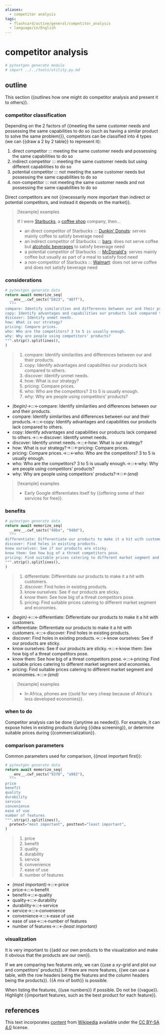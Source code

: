 ```yaml
---
aliases:
  - competitor analysis
tags:
  - flashcard/active/general/competitor_analysis
  - language/in/English
---
```


# competitor analysis

```Python
# pytextgen generate module
# import ../../tools/utility.py.md
```

## outline

This section {{outlines how one might do competitor analysis and present it to others}}. <!--SR:!2025-05-11,281,334-->

### competitor classification

Depending on the 2 factors of {{meeting the same customer needs and possessing the same capabilities to do so (such as having a similar product to solve the same problem)}}, competitors can be classified into 4 types (we can {{draw a 2 by 2 table}} to represent it): <!--SR:!2025-06-07,299,341!2025-05-04,274,341-->

1. direct competitor ::: meeting the same customer needs and possessing the same capabilities to do so <!--SR:!2025-03-02,208,321!2025-06-12,304,341-->
2. indirect competitor ::: meeting the same customer needs but using different capabilities to do so <!--SR:!2024-09-25,89,281!2025-06-13,305,341-->
3. potential competitor ::: not meeting the same customer needs but possessing the same capabilities to do so <!--SR:!2024-10-30,126,301!2025-05-12,282,341-->
4. non-competitor ::: not meeting the same customer needs and not possessing the same capabilities to do so <!--SR:!2025-04-23,265,341!2025-06-11,303,341-->

Direct competitors are not {{necessarily more important than indirect or potential competitors, and instead it depends on the market}}. <!--SR:!2025-03-09,213,314-->

> [!example] examples
>
> If I were [Starbucks](Starbucks.md), a [coffee shop](coffeehouse.md) company, then...
>
> - an direct competitor of Starbucks ::: [Dunkin' Donuts](Dunkin'%20Donuts.md): serves mainly coffee to satisfy beverage need <!--SR:!2024-12-08,158,321!2025-05-29,294,341-->
> - an indirect competitor of Starbucks ::: [bars](bar%20(establishment).md): does not serve coffee but [alcoholic beverages](alcoholic%20beverage.md) to satisfy beverage need <!--SR:!2025-02-04,176,281!2024-08-18,74,321-->
> - a potential competitor of Starbucks ::: [McDonald's](McDonald's.md): serves mainly coffee but usually as part of a meal to satisfy food need <!--SR:!2025-04-06,233,321!2024-08-23,79,321-->
> - a non-competitor of Starbucks ::: [Walmart](Walmart.md): does not serve coffee and does not satisfy beverage need <!--SR:!2025-07-06,323,341!2025-05-14,282,341-->

### considerations

```Python
# pytextgen generate data
return await memorize_seq(
  __env__.cwf_sects("b823", "48ff"),
  """
compare: Identify similarities and differences between our and their products.
copy: Identify advantages and capabilities our products lack compared to others.
discover: Identify unmet needs.
how: What is our strategy?
pricing: Compare prices.
who: Who are the competitors? 3 to 5 is usually enough.
why: Why are people using competitors' products?
""".strip().splitlines(),
)
```

<!--pytextgen generate section="b823"--><!-- The following content is generated at 2024-05-03T13:31:34.731042+08:00. Any edits will be overridden! -->

> 1. compare: Identify similarities and differences between our and their products.
> 2. copy: Identify advantages and capabilities our products lack compared to others.
> 3. discover: Identify unmet needs.
> 4. how: What is our strategy?
> 5. pricing: Compare prices.
> 6. who: Who are the competitors? 3 to 5 is usually enough.
> 7. why: Why are people using competitors' products?

<!--/pytextgen-->

<!--pytextgen generate section="48ff"--><!-- The following content is generated at 2024-05-03T13:31:34.682726+08:00. Any edits will be overridden! -->

- _(begin)_→:::←compare: Identify similarities and differences between our and their products. <!--SR:!2024-09-04,43,241!2025-04-15,260,334-->
- compare: Identify similarities and differences between our and their products.→:::←copy: Identify advantages and capabilities our products lack compared to others. <!--SR:!2024-08-25,70,274!2024-08-29,72,281-->
- copy: Identify advantages and capabilities our products lack compared to others.→:::←discover: Identify unmet needs. <!--SR:!2024-08-30,22,221!2024-09-10,70,241-->
- discover: Identify unmet needs.→:::←how: What is our strategy? <!--SR:!2024-08-19,27,201!2024-08-24,8,221-->
- how: What is our strategy?→:::←pricing: Compare prices. <!--SR:!2024-08-19,4,141!2024-10-03,52,241-->
- pricing: Compare prices.→:::←who: Who are the competitors? 3 to 5 is usually enough. <!--SR:!2024-09-27,50,241!2024-08-18,61,261-->
- who: Who are the competitors? 3 to 5 is usually enough.→:::←why: Why are people using competitors' products? <!--SR:!2024-10-13,103,281!2024-09-15,73,241-->
- why: Why are people using competitors' products?→:::←_(end)_ <!--SR:!2025-06-08,300,341!2024-09-16,83,281-->

<!--/pytextgen-->

> [!example] examples
>
> - Early Google differentiates itself by {{offering some of their services for free}}. <!--SR:!2025-06-06,298,341-->

### benefits

```Python
# pytextgen generate data
return await memorize_seq(
  __env__.cwf_sects("48ba", "948d"),
  """
differentiate: Differentiate our products to make it a hit with customers.
discover: Find holes in existing products.
know ourselves: See if our products are sticky.
know them: See how big of a threat competitors pose.
pricing: Find suitable prices catering to different market segment and economies.
""".strip().splitlines(),
)
```

<!--pytextgen generate section="48ba"--><!-- The following content is generated at 2024-05-14T00:47:53.324260+08:00. Any edits will be overridden! -->

> 1. differentiate: Differentiate our products to make it a hit with customers.
> 2. discover: Find holes in existing products.
> 3. know ourselves: See if our products are sticky.
> 4. know them: See how big of a threat competitors pose.
> 5. pricing: Find suitable prices catering to different market segment and economies.

<!--/pytextgen-->

<!--pytextgen generate section="948d"--><!-- The following content is generated at 2024-05-14T00:47:53.349895+08:00. Any edits will be overridden! -->

- _(begin)_→:::←differentiate: Differentiate our products to make it a hit with customers. <!--SR:!2024-12-20,150,301!2024-11-29,137,301-->
- differentiate: Differentiate our products to make it a hit with customers.→:::←discover: Find holes in existing products. <!--SR:!2025-01-16,154,281!2025-03-27,225,321-->
- discover: Find holes in existing products.→:::←know ourselves: See if our products are sticky. <!--SR:!2024-08-28,59,221!2024-09-30,49,241-->
- know ourselves: See if our products are sticky.→:::←know them: See how big of a threat competitors pose. <!--SR:!2024-12-30,156,301!2025-02-15,196,314-->
- know them: See how big of a threat competitors pose.→:::←pricing: Find suitable prices catering to different market segment and economies. <!--SR:!2024-09-04,19,221!2024-12-26,140,261-->
- pricing: Find suitable prices catering to different market segment and economies.→:::←_(end)_ <!--SR:!2025-04-24,264,341!2024-09-20,37,261-->

<!--/pytextgen-->

> [!example] examples
>
> - In Africa, phones are {{sold for very cheap because of Africa's less developed economies}}. <!--SR:!2025-05-07,277,341-->

### when to do

Competitor analysis can be done {{anytime as needed}}. For example, it can expose holes in existing products during {{idea screening}}, or determine suitable prices during {{commercialization}}. <!--SR:!2024-12-15,166,310!2025-04-06,252,341!2024-09-14,91,294-->

### comparison parameters

Common parameters used for comparison, {{most important first}}: <!--SR:!2025-01-13,183,314-->

```Python
# pytextgen generate data
return await memorize_seq(
  __env__.cwf_sects("9378", "a983"),
  """
price
benefit
quality
durability
service
convenience
ease of use
number of features
""".strip().splitlines(),
  pretext="most important", posttext="least important",
)
```

<!--pytextgen generate section="9378"--><!-- The following content is generated at 2024-05-03T13:49:10.593096+08:00. Any edits will be overridden! -->

> 1. price
> 2. benefit
> 3. quality
> 4. durability
> 5. service
> 6. convenience
> 7. ease of use
> 8. number of features

<!--/pytextgen-->

<!--pytextgen generate section="a983"--><!-- The following content is generated at 2024-06-04T14:02:33.625025+08:00. Any edits will be overridden! -->

- _(most important)_→:::←price <!--SR:!2025-06-23,313,341!2025-06-24,314,341-->
- price→:::←benefit <!--SR:!2024-11-27,150,314!2024-09-27,97,301-->
- benefit→:::←quality <!--SR:!2025-02-16,183,274!2024-11-24,134,301-->
- quality→:::←durability <!--SR:!2024-08-20,19,181!2024-08-29,30,301-->
- durability→:::←service <!--SR:!2024-12-24,150,301!2024-08-27,15,221-->
- service→:::←convenience <!--SR:!2024-08-19,11,201!2024-09-04,27,281-->
- convenience→:::←ease of use <!--SR:!2024-10-26,103,261!2025-01-10,172,314-->
- ease of use→:::←number of features <!--SR:!2024-09-16,51,261!2024-09-08,47,254-->
- number of features→:::←_(least important)_ <!--SR:!2025-06-03,299,334!2025-06-29,318,341-->

<!--/pytextgen-->

### visualization

It is very important to {{add our own products to the visualization and make it obvious that the products are our own}}. <!--SR:!2024-10-26,122,301-->

If we are comparing two features only, we can {{use a _xy_-grid and plot our and competitors' products}}. If there are more features, {{we can use a table, with the row headers being the features and the column headers being the products}}. {{A mix of both}} is possible. <!--SR:!2025-06-01,293,341!2025-03-26,242,334!2024-11-26,152,310-->

When listing the features, {{use numbers}} if possible. Do not be {{vague}}. Highlight {{important features, such as the best product for each feature}}. <!--SR:!2025-02-24,212,321!2025-05-09,278,341!2024-12-08,157,301-->

## references

This text incorporates [content](https://en.wikipedia.org/wiki/competitor_analysis) from [Wikipedia](Wikipedia.md) available under the [CC BY-SA 4.0](https://creativecommons.org/licenses/by-sa/4.0/) license.
